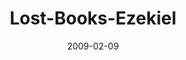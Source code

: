 ---
layout: music 
title: "Lost-Books-Ezekiel"
series: "Lost Books"
date: 2009-02-09 
description: "Brian Tome discusses being faithful in the midst of changing times."
audio: "http://s3.amazonaws.com/crossroadsaudiomessages/LostBooks5.mp3"
audio-duration: "28:42"
---